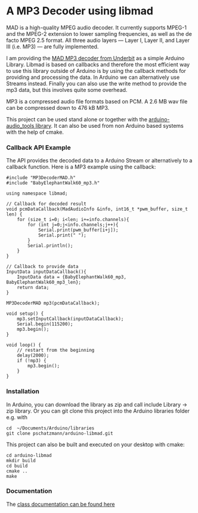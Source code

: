 # A MP3 Decoder using libmad

MAD is a high-quality MPEG audio decoder. It currently supports MPEG-1 and the MPEG-2 extension to lower sampling frequencies, as well as the de facto MPEG 2.5 format. All three audio layers — Layer I, Layer II, and Layer III (i.e. MP3) — are fully implemented. 

I am providing the [MAD MP3 decoder from Underbit](hhttps://www.underbit.com/products/mad/) as a simple Arduino Library. Libmad is based on callbacks and therefore the most efficient way to use this library outside of Arduino is by using the callback methods for providing and processing the data. In Arduino we can alternatively use Streams instead. Finally you can also use the write method to provide the mp3 data, but this involves quite some overhead.

MP3 is a compressed audio file formats based on PCM. A 2.6 MB wav file can be compressed down to 476 kB MP3.

This project can be used stand alone or together with the [arduino-audio_tools library](https://github.com/pschatzmann/arduino-audio-tools). It can also be used from non Arduino based systems with the help of cmake.


### Callback API Example

The API provides the decoded data to a Arduino Stream or alternatively to a callback function. Here is a MP3 example using the callback:

```
#include "MP3DecoderMAD.h"
#include "BabyElephantWalk60_mp3.h"

using namespace libmad;

// Callback for decoded result
void pcmDataCallback(MadAudioInfo &info, int16_t *pwm_buffer, size_t len) {
    for (size_t i=0; i<len; i+=info.channels){
        for (int j=0;j<info.channels;j++){
            Serial.print(pwm_buffer[i+j]);
            Serial.print(" ");
        }
        Serial.println();
    }
}

// Callback to provide data
InputData inputDataCallback(){
    InputData data = {BabyElephantWalk60_mp3, BabyElephantWalk60_mp3_len};
    return data;
}

MP3DecoderMAD mp3(pcmDataCallback);

void setup() {
    mp3.setInputCallback(inputDataCallback);
    Serial.begin(115200);
    mp3.begin();
}

void loop() {
    // restart from the beginning
    delay(2000);
    if (!mp3) {
        mp3.begin();
    }
}

```
### Installation

In Arduino, you can download the library as zip and call include Library -> zip library. Or you can git clone this project into the Arduino libraries folder e.g. with

```
cd  ~/Documents/Arduino/libraries
git clone pschatzmann/arduino-libmad.git

```

This project can also be built and executed on your desktop with cmake:

```
cd arduino-libmad
mkdir build
cd build
cmake ..
make
```
  

### Documentation

The [class documentation can be found here](https://pschatzmann.github.io/arduino-libmad/html/annotated.html)




